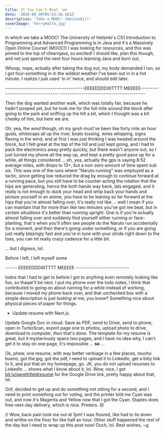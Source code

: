 ```yaml
---
title: If You Can't Beat 'em
date: '2020-09-30T05:53:36.161Z'
description: 'Take a MOOC! (Helsinki!)'
coverImage: 'ferryHalfx.jpg'
---
```


In which we take a MOOC! The University of Helsinki's CS1 Introduction to Programming and Advanced Programming is in Java and it's a Massively Open Online Course! (MOOC!) I was looking for resources, and this was pinned to the top of r/learnjava, so excited! I should like, plan this though, and not just spend the next four hours learning Java and burn out.

Whoop, nope, actually after taking the dog out, my body demanded I run, so I got four-something in in the _wildest_ weather I've been out in in a hot minute. I realize I just used 'in in' twice, and should edit later.

----------------------------------------EEEEEDDDIIIITTTT MEEEEE------------------------------------ -------------------------------------------

Then the dog wanted another walk, which was totally fair, because he hadn't pooped yet, but he took me for the full mile around the block after going to the park and sniffing up the hill a bit, which I thought was a bit cheeky of him, but here we are.

Oh, yea, the _wind_ though, oh my gosh must've been like forty mile an hour gusts, whitecaps all up the river, boats tossing, wires whipping, signs flexing in the wind, and at first I was just thinking I was headed around the block, but I felt great at the top of the hill and just kept going, and I had to pack the electronics away pretty quickly, but there wasn't anyone out, so I just turned my phone all the way up, and kept a pretty good pace up for a while, all things considered ... oh, yea, actually the gps is saying 8:52 average miles, with drops to 13+, but a non-zero amount of time spent sub six. This was one of the runs where "Naruto running" was employed as a tactic, since getting low reduced the drag by enough to continue forward at a running pace, but you still have to be counter-acting the rotation that the hips are generating, hence the both hands way back, lats engaged, and it really is not enough to duck your head and whip back your hands and picture yourself in an anime, you have to be leaning so far forward at the hips that you're almost falling over, it's really not like ... well I mean if you can maintain that for more than like two minutes you've got me beat, but in _certain situations_ it's better than running upright. One is if you're actually almost falling over and suddenly find yourself either running or face-planting, that's when you'll often see people do the Naruto run accidentally for a moment, and then there's going under something, or if you are going just really blazingly fast and you're in tune with your stride right down to the toes, you can hit really crazy cadence for a little bit.

... but I digress, lol.

Before I left, I left myself some

------ EEEEEDDDIIIITTTT MEEEEE ---------------------------

todos that I had to get to before I got to anything even remotely looking like fun, so thaaat'll be next. I put my phone over the todo notes, I think that contributed to going on about running for a while instead of working, because I moved my phone back over, and that unchecked box with a simple description is just _looking_ at me, you know? Something nice about physical pieces of paper for things.

- Update resume with Next.js.

Update Google Doc in cloud. Save as PDF, send to Drive, send to phone, open in TurboScan, export page one to photos, upload photo to drive, download to computer, _then_ that's done. The template for my resume is great, but it mysteriously spans two pages, and I have no idea why, I can't get it to stay on one page, it's impossible ... **so** ...

Ok, phew, one resume, with way better verbiage in a few places, mucho bueno, got the jpg, got the pdf, I need to upload it to LinkedIn, get a bitly link to it, and put that on my homepage, go. JK, you do not upload resumes to LinkedIn ... shows what I know about it, lol. Wow, nice, I got [bit.ly/garethfieldresume](https://bit.ly/garethfieldresume) for the Google Drive link, pretty happy about that, lol.

Oof, decided to get up and do something not sitting for a second, and I need to print something out for voting, and the printer told me Cyan was out, and now it's Magenta and Yellow now that I got the Cyan. Staples does free next-day delivery, which is nice. Printers. 😠

// Wow, back pain took me _out_ at 1pm! I was floored, like had to lie down and writhe on the floor for like half an hour. Other stuff happened the rest of the day but I need to wrap up this post now! Ouch, lol. Best wishes, ~g
